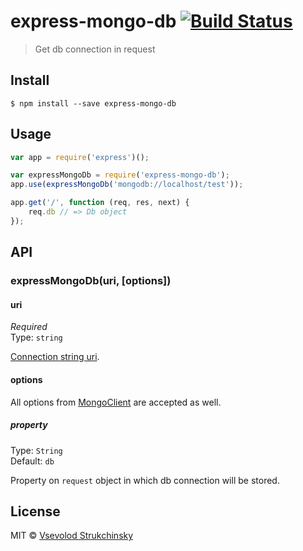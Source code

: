 # express-mongo-db [![Build Status](https://travis-ci.org/floatdrop/express-mongo-db.svg?branch=master)](https://travis-ci.org/floatdrop/express-mongo-db)

> Get db connection in request


## Install

```
$ npm install --save express-mongo-db
```


## Usage

```js
var app = require('express')();

var expressMongoDb = require('express-mongo-db');
app.use(expressMongoDb('mongodb://localhost/test'));

app.get('/', function (req, res, next) {
	req.db // => Db object
});
```


## API

### expressMongoDb(uri, [options])

#### uri

*Required*  
Type: `string`

[Connection string uri](http://docs.mongodb.org/manual/reference/connection-string/).

#### options

All options from [MongoClient](http://mongodb.github.io/node-mongodb-native/2.0/api/MongoClient.html) are accepted as well.

##### property

Type: `String`  
Default: `db`

Property on `request` object in which db connection will be stored.


## License

MIT © [Vsevolod Strukchinsky](http://github.com/floatdrop)
